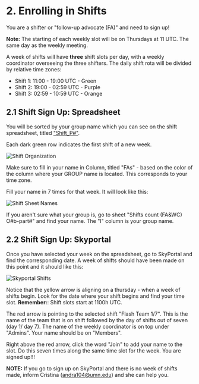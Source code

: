 # 2. Enrolling in Shifts

You are a shifter or "follow-up advocate (FA)" and need to sign up! 

**Note:** The starting of each weekly slot will be on Thursdays at 11 UTC. The same day as the weekly meeting. 

A week of shifts will have **three** shift slots per day, with a weekly coordinator overseeing the three shifters. The daily shift rota will be divided by relative time zones: 
  - Shift 1: 11:00 - 19:00 UTC - Green
  - Shift 2: 19:00 - 02:59 UTC - Purple		
  - Shift 3: 02:59 - 10:59 UTC - Orange

## 2.1 Shift Sign Up: Spreadsheet 

You will be sorted by your group name which you can see on the shift spreadsheet, titled ["Shift_P#"](https://docs.google.com/spreadsheets/d/1altJ57g31-rkn9dT9o7fLb7BpJpsi19Ies5Cx7t26Us/edit?usp=sharing). 

Each dark green row indicates the first shift of a new week. 

![Shift Organization](shiftorg.png)

Make sure to fill in your name in Column, titled "FAs" - based on the color of the column where your GROUP name is located. This corresponds to your time zone.

Fill your name in 7 times for that week. It will look like this:

![Shift Sheet Names](shiftnames.png)

If you aren't sure what your group is, go to sheet "Shifts count (FA&WC) O#b-part#" and find your name. The "I" column is your group name.

## 2.2 Shift Sign Up: Skyportal
Once you have selected your week on the spreadsheet, go to SkyPortal and find the corresponding date. A week of shifts should have been made on this point and it should like this: 

![Skyportal Shifts](shiftskyportalorg.png)

Notice that the yellow arrow is aligning on a thursday - when a week of shifts begin. Look for the date where your shift begins and find your time slot. **Remember:**: Shift slots start at 1100h UTC. 

The red arrow is pointing to the selected shift "Flash Team 1/7". This is the name of the team that is on shift followed by the day of shifts out of seven (day 1/ day 7). The name of the weekly coordinator is on top under "Admins". Your name should be on "Members". 

Right above the red arrow, click the word "Join" to add your name to the slot. Do this seven times along the same time slot for the week. You are signed up!!!

**NOTE:** If you go to sign up on SkyPortal and there is no week of shifts made, inform Cristina (andra104@umn.edu) and she can help you. 
